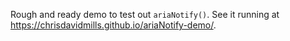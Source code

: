 Rough and ready demo to test out `ariaNotify()`. See it running at https://chrisdavidmills.github.io/ariaNotify-demo/.
